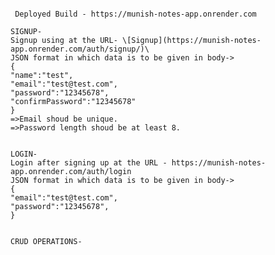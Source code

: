 ``` Notes app in which user can signup with a unique email and can access the API after signing in. Passwords are stored in database in hashed form(using bcrypt). CRUD operations can be performed on the notes by the user with their respective accounts. Tech stack used is- Node.js, Express.js, MongoDB, Mongoose.

 Deployed Build - https://munish-notes-app.onrender.com

SIGNUP-
Signup using at the URL- \[Signup](https://munish-notes-app.onrender.com/auth/signup/)\
JSON format in which data is to be given in body->
{
"name":"test",
"email":"test@test.com",
"password":"12345678",
"confirmPassword":"12345678"
}
=>Email shoud be unique.
=>Password length shoud be at least 8.


LOGIN-
Login after signing up at the URL - https://munish-notes-app.onrender.com/auth/login
JSON format in which data is to be given in body->
{
"email":"test@test.com",
"password":"12345678",
}


CRUD OPERATIONS-
 ```
